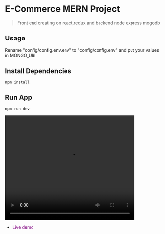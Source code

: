 # E-Commerce MERN Project

> Front end creating on react,redux and backend node express mogodb

## Usage

Rename "config/config.env.env"
to "config/config.env" and put your values in MONGO_URI

## Install Dependencies

```
npm install
```

## Run App

```
npm run dev
```

<video width="420" height="340" controls>
  <source src="https://youtu.be/E3kcE2MkPwU" type="video/mp4">

</video>

- <span style="color: purple"> Live demo </span>
